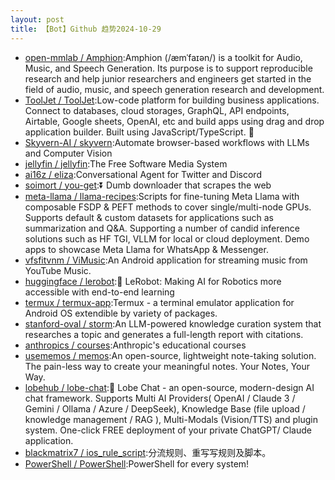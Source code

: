 ```yaml
---
layout: post
title: 【Bot】Github 趋势2024-10-29
---
```


* [open-mmlab / Amphion](https://github.com/open-mmlab/Amphion):Amphion (/æmˈfaɪən/) is a toolkit for Audio, Music, and Speech Generation. Its purpose is to support reproducible research and help junior researchers and engineers get started in the field of audio, music, and speech generation research and development.
* [ToolJet / ToolJet](https://github.com/ToolJet/ToolJet):Low-code platform for building business applications. Connect to databases, cloud storages, GraphQL, API endpoints, Airtable, Google sheets, OpenAI, etc and build apps using drag and drop application builder. Built using JavaScript/TypeScript. 🚀
* [Skyvern-AI / skyvern](https://github.com/Skyvern-AI/skyvern):Automate browser-based workflows with LLMs and Computer Vision
* [jellyfin / jellyfin](https://github.com/jellyfin/jellyfin):The Free Software Media System
* [ai16z / eliza](https://github.com/ai16z/eliza):Conversational Agent for Twitter and Discord
* [soimort / you-get](https://github.com/soimort/you-get):⏬ Dumb downloader that scrapes the web
* [meta-llama / llama-recipes](https://github.com/meta-llama/llama-recipes):Scripts for fine-tuning Meta Llama with composable FSDP & PEFT methods to cover single/multi-node GPUs. Supports default & custom datasets for applications such as summarization and Q&A. Supporting a number of candid inference solutions such as HF TGI, VLLM for local or cloud deployment. Demo apps to showcase Meta Llama for WhatsApp & Messenger.
* [vfsfitvnm / ViMusic](https://github.com/vfsfitvnm/ViMusic):An Android application for streaming music from YouTube Music.
* [huggingface / lerobot](https://github.com/huggingface/lerobot):🤗 LeRobot: Making AI for Robotics more accessible with end-to-end learning
* [termux / termux-app](https://github.com/termux/termux-app):Termux - a terminal emulator application for Android OS extendible by variety of packages.
* [stanford-oval / storm](https://github.com/stanford-oval/storm):An LLM-powered knowledge curation system that researches a topic and generates a full-length report with citations.
* [anthropics / courses](https://github.com/anthropics/courses):Anthropic's educational courses
* [usememos / memos](https://github.com/usememos/memos):An open-source, lightweight note-taking solution. The pain-less way to create your meaningful notes. Your Notes, Your Way.
* [lobehub / lobe-chat](https://github.com/lobehub/lobe-chat):🤯 Lobe Chat - an open-source, modern-design AI chat framework. Supports Multi AI Providers( OpenAI / Claude 3 / Gemini / Ollama / Azure / DeepSeek), Knowledge Base (file upload / knowledge management / RAG ), Multi-Modals (Vision/TTS) and plugin system. One-click FREE deployment of your private ChatGPT/ Claude application.
* [blackmatrix7 / ios_rule_script](https://github.com/blackmatrix7/ios_rule_script):分流规则、重写写规则及脚本。
* [PowerShell / PowerShell](https://github.com/PowerShell/PowerShell):PowerShell for every system!
